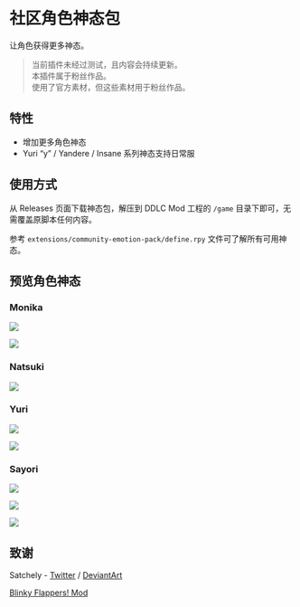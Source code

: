 # 社区角色神态包

让角色获得更多神态。

> 当前插件未经过测试，且内容会持续更新。  
> 本插件属于粉丝作品。  
> 使用了官方素材，但这些素材用于粉丝作品。

## 特性

- 增加更多角色神态
- Yuri “y” / Yandere / Insane 系列神态支持日常服

## 使用方式

从 Releases 页面下载神态包，解压到 DDLC Mod 工程的 `/game` 目录下即可，无需覆盖原脚本任何内容。

参考 `extensions/community-emotion-pack/define.rpy` 文件可了解所有可用神态。

## 预览角色神态

### Monika

![](images/monika/3d.png)

![](images/monika/3e.png)

### Natsuki

![](n-smile-preview.png)

### Yuri

![](y9-preview.png)

![](1by5-preview.png)

### Sayori

![](images/sayori/3f.png)

![](images/sayori/3g.png)

![](s-z-preview.png)

## 致谢

Satchely - [Twitter](https://twitter.com/_satchely) / [DeviantArt](https://satchely.deviantart.com/)

[Blinky Flappers! Mod](https://github.com/yamamotoNEW/Blinky-Flappers-MOD)